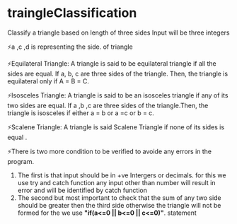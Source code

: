# traingleClassification
Classify a triangle based on length of three sides
Input will be three integers

⚡️a ,c ,d is representing the side. of triangle 

⚡️Equilateral Triangle: A triangle is said to be equilateral triangle if all the sides are equal. If a, b, c are three sides of the triangle. Then, the triangle is equilateral only if A = B = C.

⚡️Isosceles Triangle: A triangle is said to be an isosceles triangle if any of its two sides are equal. If a ,b ,c are three sides of the triangle.Then, the triangle is isosceles if either a = b or a =c  or b = c.

⚡️Scalene Triangle: A triangle is said Scalene Triangle if none of its sides is equal .

⚡️There is two more condition to be verified to avoide any errors in the program.
  1.  The first is that input should be in +ve Intergers or decimals. 
      for this we use try and catch function any input other than number will result in error and will be identified by catch function  
  2.  The second but most important to check that the sum of any two side should be greater then the third side otherwise the triangle will not be formed 
      for the we use **"if(a<=0 || b<=0 || c<=0)"**. statement 

